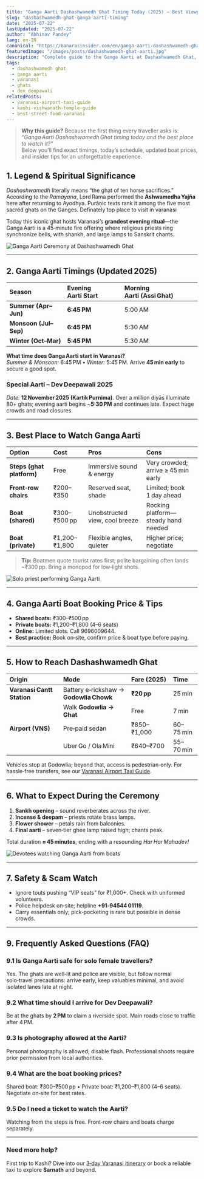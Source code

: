 ```yaml
---
title: "Ganga Aarti Dashashwamedh Ghat Timing Today (2025) – Best Viewpoints & Boat Booking Tips"
slug: "dashashwamedh-ghat-ganga-aarti-timing"
date: "2025-07-22"
lastUpdated: "2025-07-22"
author: "Abhinav Pandey"
lang: en-IN
canonical: "https://banarasinsider.com/en/ganga-aarti-dashashwamedh-ghat-timing-today/"
featuredImage: "/images/posts/dashashwamedh-ghat-aarti.jpg"
description: "Complete guide to the Ganga Aarti at Dashashwamedh Ghat, including today's timings, best viewing spots, boat booking prices, Dev Deepawali dates, and travel tips."
tags:
  - dashashwamedh ghat
  - ganga aarti
  - varanasi
  - ghats
  - dev deepawali
relatedPosts:
  - varanasi-airport-taxi-guide
  - kashi-vishwanath-temple-guide
  - best-street-food-varanasi
---
```


> **Why this guide?** Because the first thing every traveller asks is: *“Ganga Aarti Dashashwamedh Ghat timing today and the best place to watch it?”*  
> Below you’ll find exact timings, today’s schedule, updated boat prices, and insider tips for an unforgettable experience.


## 1. Legend & Spiritual Significance

*Dashashwamedh* literally means “the ghat of ten horse sacrifices.”  
According to the *Ramayana*, Lord Rama performed the **Ashwamedha Yajña** here after returning to Ayodhya. Purāṇic texts rank it among the five most sacred ghats on the Ganges. Definately top place to visit in varanasi

Today this iconic ghat hosts Varanasi’s **grandest evening ritual**—the Ganga Aarti is a 45‑minute fire offering where religious priests ring synchronize bells, with shankh, and large lamps to Sanskrit chants.

![Ganga Aarti Ceremony at Dashashwamedh Ghat](/images/ganga-aarti.jpeg)

---

## 2. Ganga Aarti Timings (Updated 2025)

| Season | Evening Aarti Start | Morning Aarti (Assi Ghat) |
| :-- | :-- | :-- |
| **Summer (Apr–Jun)** | **6:45 PM** | 5:00 AM |
| **Monsoon (Jul–Sep)** | **6:45 PM** | 5:30 AM |
| **Winter (Oct–Mar)** | **5:45 PM** | 5:30 AM |

**What time does Ganga Aarti start in Varanasi?**  
*Summer & Monsoon:* 6:45 PM • *Winter:* 5:45 PM. Arrive **45 min early** to secure a good spot.

### Special Aarti – Dev Deepawali 2025
*Date:* **12 November 2025 (Kartik Purnima)**. Over a million diyās illuminate 80+ ghats; evening aarti begins ~**5:30 PM** and continues late. Expect huge crowds and road closures.

---

## 3. Best Place to Watch Ganga Aarti

| Option | Cost | Pros | Cons |
| :-- | :-- | :-- | :-- |
| **Steps (ghat platform)** | Free | Immersive sound & energy | Very crowded; arrive ≥ 45 min early |
| **Front‑row chairs** | ₹200–₹350 | Reserved seat, shade | Limited; book 1 day ahead |
| **Boat (shared)** | ₹300–₹500 pp | Unobstructed view, cool breeze | Rocking platform—steady hand needed |
| **Boat (private)** | ₹1,200–₹1,800 | Flexible angles, quieter | Higher price; negotiate |

> **Tip:** Boatmen quote tourist rates first; polite bargaining often lands ~₹300 pp. Bring a monopod for low‑light shots.

![Solo priest performing Ganga Aarti](/images/ganga-aarti-solo.jpeg)

---

## 4. Ganga Aarti Boat Booking Price & Tips

* **Shared boats:** ₹300–₹500 pp  
* **Private boats:** ₹1,200–₹1,800 (4–6 seats)  
* **Online:** Limited slots. Call 9696009644.
* **Best practice:** Book on‑site, confirm price & boat type before paying.

---

## 5. How to Reach Dashashwamedh Ghat

| Origin | Mode | Fare (2025) | Time |
| :-- | :-- | :-- | :-- |
| **Varanasi Cantt Station** | Battery e‑rickshaw → **Godowlia Chowk** | **₹20 pp** | 25 min |
|  | Walk **Godowlia → Ghat** | Free | 7 min |
| **Airport (VNS)** | Pre‑paid sedan | ₹850–₹1,000 | 60–75 min |
|  | Uber Go / Ola Mini | ₹640–₹700 | 55–70 min |

Vehicles stop at Godowlia; beyond that, access is pedestrian‑only. For hassle‑free transfers, see our [Varanasi Airport Taxi Guide](/en/varanasi-airport-taxi-guide/).

---

## 6. What to Expect During the Ceremony

1. **Sankh opening** – sound reverberates across the river.  
2. **Incense & deepam** – priests rotate brass lamps.  
3. **Flower shower** – petals rain from balconies.  
4. **Final aarti** – seven‑tier ghee lamp raised high; chants peak.

Total duration **≈ 45 minutes**, ending with a resounding *Har Har Mahadev!*

![Devotees watching Ganga Aarti from boats](/images/ganga-aarti2.jpeg)

---

## 7. Safety & Scam Watch

* Ignore touts pushing “VIP seats” for ₹1,000+. Check with uniformed volunteers.  
* Police helpdesk on‑site; helpline **+91‑94544 01119**.  
* Carry essentials only; pick‑pocketing is rare but possible in dense crowds.

---

## 9. Frequently Asked Questions (FAQ)

### 9.1 Is Ganga Aarti safe for solo female travellers?
Yes. The ghats are well‑lit and police are visible, but follow normal solo‑travel precautions: arrive early, keep valuables minimal, and avoid isolated lanes late at night.

### 9.2 What time should I arrive for Dev Deepawali?
Be at the ghats by **2 PM** to claim a riverside spot. Main roads close to traffic after 4 PM.

### 9.3 Is photography allowed at the Aarti?
Personal photography is allowed; disable flash. Professional shoots require prior permission from local authorities.

### 9.4 What are the boat booking prices?
Shared boat: ₹300–₹500 pp • Private boat: ₹1,200–₹1,800 (4–6 seats). Negotiate on‑site for best rates.

### 9.5 Do I need a ticket to watch the Aarti?
Watching from the steps is free. Front‑row chairs and boats charge separately.

---

### Need more help?

First trip to Kashi? Dive into our [3‑day Varanasi itinerary](/en/varanasi-itinerary-3-days/) or book a reliable taxi to explore **Sarnath** and beyond.
